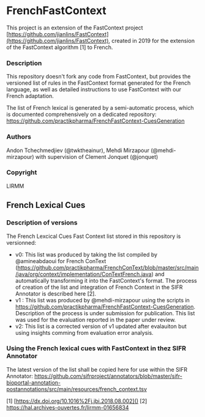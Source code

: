 # FrenchFastContext

This project is an extension of the FastContext project [https://github.com/jianlins/FastContext](https://github.com/jianlins/FastContext), created in 2019 for the extension of the FastContext algorithm [1] to French.

### Description
This repository doesn't fork any code from FastContext, but provides the versioned list of rules in the FastContext format generated for the French language, as well as detailed instructions to use FastContext with our French adaptation. 

The list of French lexical is generated by a semi-automatic process, which is documented comprehensively on a dedicated repository: https://github.com/practikpharma/FrenchFastContext-CuesGeneration

### Authors 
Andon Tchechmedjiev (@twktheainur), Mehdi Mirzapour (@mehdi-mirzapour) with supervision of Clement Jonquet (@jonquet)

### Copyright
LIRMM

## French Lexical Cues 

### Description of versions

The French Lexcical Cues Fast Context list stored in this repository is versionned: 
- v0: This list was produced by taking the list compiled by @amineabdaoui for French ConText (https://github.com/practikpharma/FrenchConText/blob/master/src/main/java/org/context/implementation/ConTextFrench.java) and automatically transforming it into the FastContext's format. The process of creation of the list and integration of French Context in the SIFR Annotator is described here [2].
- v1 : This list was produced by @mehdi-mirzapour using the scripts in https://github.com/practikpharma/FrenchFastContext-CuesGeneration. Description of the process is under submission for publication. This list was used for the evaluation reported in the paper under review.
- v2: This list is a corrected version of v1 updated after evalauiton but using insights comming from evaluation error analysis.

### Using the French lexical cues with FastContext in thez SIFR Annotator

The latest version of the list shall be copied here for use within the SIFR Annotator: 
https://github.com/sifrproject/annotators/blob/master/sifr-bioportal-annotation-postannotations/src/main/resources/french_context.tsv

[1] [https://dx.doi.org/10.1016%2Fj.jbi.2018.08.002]()
[2] https://hal.archives-ouvertes.fr/lirmm-01656834


